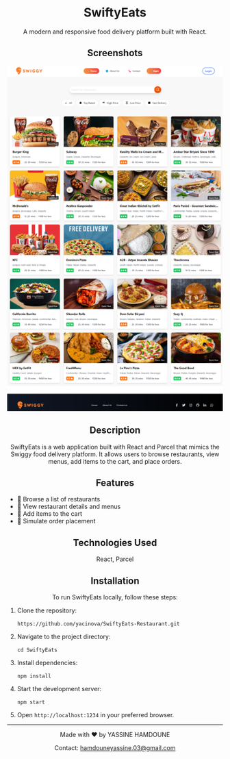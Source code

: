 <!-- Title and Description -->
<h1 align="center">
  SwiftyEats
  <br>
</h1>

<p align="center">A modern and responsive food delivery platform built with React.</p>

<!-- Screenshots -->
<h2 align="center">Screenshots</h2>

<p align="center">
  <img src="./src/assets/screen.png" alt="SwiftyEats Screenshot" width="900">
</p>

<!-- Description and Features -->
<h2 align="center">Description</h2>

<p align="center">
  SwiftyEats is a web application built with React and Parcel that mimics the Swiggy food delivery platform. It allows users to browse restaurants, view menus, add items to the cart, and place orders.
</p>

<h2 align="center">Features</h2>

<p align="center">
  <ul>
    <li>🍔 Browse a list of restaurants</li>
    <li>📜 View restaurant details and menus</li>
    <li>🛒 Add items to the cart</li>
    <li>🚀 Simulate order placement</li>
  </ul>
</p>

<!-- Technologies Used -->
<h2 align="center">Technologies Used</h2>

<p align="center">
  React, Parcel
</p>

<!-- Installation Instructions -->
<h2 align="center">Installation</h2>

<p align="center">
  To run SwiftyEats locally, follow these steps:
</p>

<p align="center">
  <ol>
    <li>Clone the repository:
      <pre><code>https://github.com/yacinova/SwiftyEats-Restaurant.git</code></pre>
    </li>
    <li>Navigate to the project directory:
      <pre><code>cd SwiftyEats</code></pre>
    </li>
    <li>Install dependencies:
      <pre><code>npm install</code></pre>
    </li>
    <li>Start the development server:
      <pre><code>npm start</code></pre>
    </li>
    <li>Open <code>http://localhost:1234</code> in your preferred browser.</li>
  </ol>
</p>




---

<p align="center">Made with ❤️ by YASSINE HAMDOUNE</p>

<p align="center">
  Contact: <a href="mailto:hamdouneyassine.03@gmail.com">hamdouneyassine.03@gmail.com</a>
</p>
